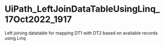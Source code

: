 # UiPath_LeftJoinDataTableUsingLinq_17Oct2022_1917
Left joining datatable for mapping DT1 with DT2 based on available records using Linq
